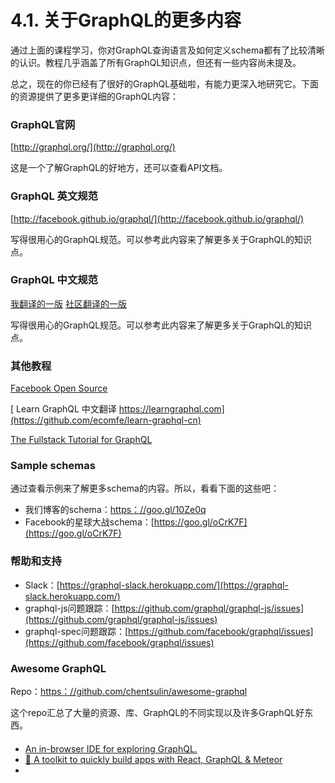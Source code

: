 # 4.1. 关于GraphQL的更多内容

通过上面的课程学习，你对GraphQL查询语言及如何定义schema都有了比较清晰的认识。教程几乎涵盖了所有GraphQL知识点，但还有一些内容尚未提及。

总之，现在的你已经有了很好的GraphQL基础啦，有能力更深入地研究它。下面的资源提供了更多更详细的GraphQL内容：

### GraphQL官网

[http://graphql.org/](http://graphql.org/)

这是一个了解GraphQL的好地方，还可以查看API文档。

### GraphQL 英文规范

[http://facebook.github.io/graphql/](http://facebook.github.io/graphql/)

写得很用心的GraphQL规范。可以参考此内容来了解更多关于GraphQL的知识点。


### GraphQL 中文规范

[我翻译的一版](https://github.com/wanghaisheng/graphql-zh-cn)
[社区翻译的一版](http://facebook.github.io/graphql/)

写得很用心的GraphQL规范。可以参考此内容来了解更多关于GraphQL的知识点。


### 其他教程

[Facebook Open Source](http://graphql.org/learn/best-practices/)

[ Learn GraphQL 中文翻译 https://learngraphql.com](https://github.com/ecomfe/learn-graphql-cn)       

[The Fullstack Tutorial for GraphQL ](https://github.com/wanghaisheng/howtographql)
### Sample schemas

通过查看示例来了解更多schema的内容。所以，看看下面的这些吧：

* 我们博客的schema：[https：//goo.gl/10Ze0q](https：//goo.gl/10Ze0q)
* Facebook的星球大战schema：[https://goo.gl/oCrK7F](https://goo.gl/oCrK7F)


### 帮助和支持

* Slack：[https://graphql-slack.herokuapp.com/](https://graphql-slack.herokuapp.com/)
* graphql-js问题跟踪：[https://github.com/graphql/graphql-js/issues](https://github.com/graphql/graphql-js/issues)
* graphql-spec问题跟踪：[https://github.com/facebook/graphql/issues](https://github.com/facebook/graphql/issues)

### Awesome GraphQL

Repo：[https：//github.com/chentsulin/awesome-graphql](https：//github.com/chentsulin/awesome-graphql)

这个repo汇总了大量的资源、库、GraphQL的不同实现以及许多GraphQL好东西。



#### 


* [An in-browser IDE for exploring GraphQL.](https://github.com/graphql/graphiql)    
* [ 🌋 A toolkit to quickly build apps with React, GraphQL & Meteor ](http://vulcanjs.org)
* []()

